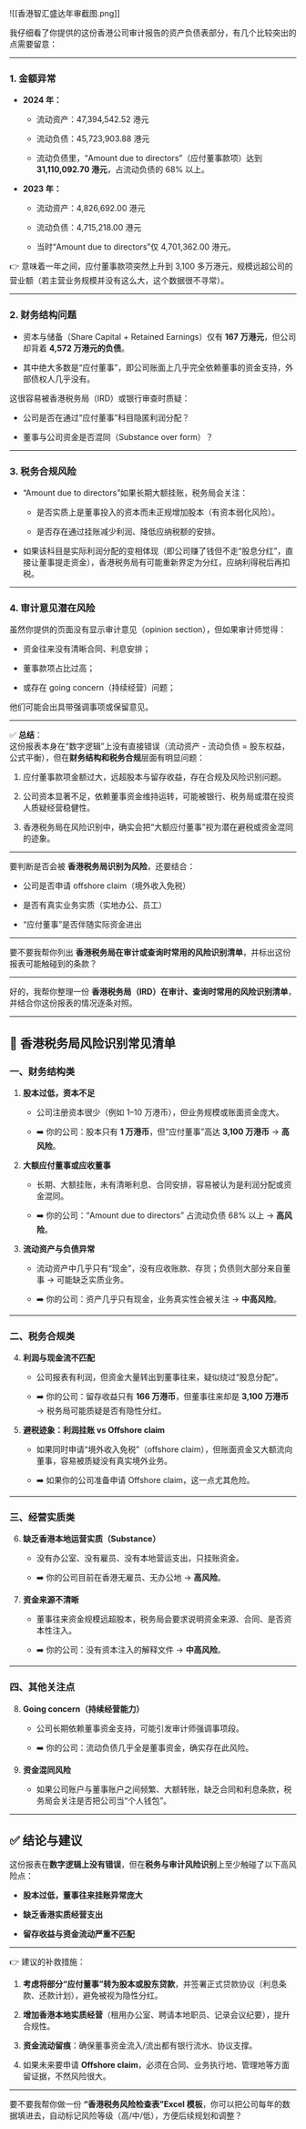 ![[香港智汇盛达年审截图.png]]

我仔细看了你提供的这份香港公司审计报告的资产负债表部分，有几个比较突出的点需要留意：

---

### 1. **金额异常**

- **2024 年：**
    
    - 流动资产：47,394,542.52 港元
        
    - 流动负债：45,723,903.88 港元
        
    - 流动负债里，“Amount due to directors”（应付董事款项）达到 **31,110,092.70 港元**，占流动负债的 68% 以上。
        
- **2023 年：**
    
    - 流动资产：4,826,692.00 港元
        
    - 流动负债：4,715,218.00 港元
        
    - 当时“Amount due to directors”仅 4,701,362.00 港元。
        

👉 意味着一年之间，应付董事款项突然上升到 3,100 多万港元，规模远超公司的营业额（若主营业务规模并没有这么大，这个数据很不寻常）。

---

### 2. **财务结构问题**

- 资本与储备（Share Capital + Retained Earnings）仅有 **167 万港元**，但公司却背着 **4,572 万港元的负债**。
    
- 其中绝大多数是“应付董事”，即公司账面上几乎完全依赖董事的资金支持，外部债权人几乎没有。
    

这很容易被香港税务局（IRD）或银行审查时质疑：

- 公司是否在通过“应付董事”科目隐匿利润分配？
    
- 董事与公司资金是否混同（Substance over form）？
    

---

### 3. **税务合规风险**

- “Amount due to directors”如果长期大额挂账，税务局会关注：
    
    - 是否实质上是董事投入的资本而未正规增加股本（有资本弱化风险）。
        
    - 是否存在通过挂账减少利润、降低应纳税额的安排。
        
- 如果该科目是实际利润分配的变相体现（即公司赚了钱但不走“股息分红”，直接让董事提走资金），香港税务局有可能重新界定为分红，应纳利得税后再扣税。
    

---

### 4. **审计意见潜在风险**

虽然你提供的页面没有显示审计意见（opinion section），但如果审计师觉得：

- 资金往来没有清晰合同、利息安排；
    
- 董事款项占比过高；
    
- 或存在 going concern（持续经营）问题；
    

他们可能会出具带强调事项或保留意见。

---

✅ **总结**：  
这份报表本身在“数字逻辑”上没有直接错误（流动资产 - 流动负债 = 股东权益，公式平衡），但在**财务结构和税务合规**层面有明显问题：

1. 应付董事款项金额过大，远超股本与留存收益，存在合规及风险识别问题。
    
2. 公司资本显著不足，依赖董事资金维持运转，可能被银行、税务局或潜在投资人质疑经营稳健性。
    
3. 香港税务局在风险识别中，确实会把“大额应付董事”视为潜在避税或资金混同的迹象。
    

---

要判断是否会被 **香港税务局识别为风险**，还要结合：

- 公司是否申请 offshore claim（境外收入免税）
    
- 是否有真实业务实质（实地办公、员工）
    
- “应付董事”是否伴随实际资金进出
    

---

要不要我帮你列出 **香港税务局在审计或查询时常用的风险识别清单**，并标出这份报表可能触碰到的条款？

---
好的，我帮你整理一份 **香港税务局（IRD）在审计、查询时常用的风险识别清单**，并结合你这份报表的情况逐条对照。

---

## 🔎 香港税务局风险识别常见清单

### 一、财务结构类

1. **股本过低，资本不足**
    
    - 公司注册资本很少（例如 1–10 万港币），但业务规模或账面资金庞大。
        
    - ➡️ 你的公司：股本只有 **1 万港币**，但“应付董事”高达 **3,100 万港币** → **高风险**。
        
2. **大额应付董事或应收董事**
    
    - 长期、大额挂账，未有清晰利息、合同安排，容易被认为是利润分配或资金混同。
        
    - ➡️ 你的公司：“Amount due to directors” 占流动负债 68% 以上 → **高风险**。
        
3. **流动资产与负债异常**
    
    - 流动资产中几乎只有“现金”，没有应收账款、存货；负债则大部分来自董事 → 可能缺乏实质业务。
        
    - ➡️ 你的公司：资产几乎只有现金，业务真实性会被关注 → **中高风险**。
        

---

### 二、税务合规类

4. **利润与现金流不匹配**
    
    - 公司报表有利润，但资金大量转出到董事往来，疑似绕过“股息分配”。
        
    - ➡️ 你的公司：留存收益只有 **166 万港币**，但董事往来却是 **3,100 万港币** → 税务局可能质疑是否有隐性分红。
        
5. **避税迹象：利润挂账 vs Offshore claim**
    
    - 如果同时申请“境外收入免税”（offshore claim），但账面资金又大额流向董事，容易被质疑没有真实境外业务。
        
    - ➡️ 如果你的公司准备申请 Offshore claim，这一点尤其危险。
        

---

### 三、经营实质类

6. **缺乏香港本地运营实质（Substance）**
    
    - 没有办公室、没有雇员、没有本地营运支出，只挂账资金。
        
    - ➡️ 你的公司目前在香港无雇员、无办公地 → **高风险**。
        
7. **资金来源不清晰**
    
    - 董事往来资金规模远超股本，税务局会要求说明资金来源、合同、是否资本性注入。
        
    - ➡️ 你的公司：没有资本注入的解释文件 → **中高风险**。
        

---

### 四、其他关注点

8. **Going concern（持续经营能力）**
    
    - 公司长期依赖董事资金支持，可能引发审计师强调事项段。
        
    - ➡️ 你的公司：流动负债几乎全是董事资金，确实存在此风险。
        
9. **资金混同风险**
    
    - 如果公司账户与董事账户之间频繁、大额转账，缺乏合同和利息条款，税务局会关注是否把公司当“个人钱包”。
        

---

## ✅ 结论与建议

这份报表在**数字逻辑上没有错误**，但在**税务与审计风险识别**上至少触碰了以下高风险点：

- **股本过低，董事往来挂账异常庞大**
    
- **缺乏香港实质经营支出**
    
- **留存收益与资金流动严重不匹配**
    

---

👉 建议的补救措施：

1. **考虑将部分“应付董事”转为股本或股东贷款**，并签署正式贷款协议（利息条款、还款计划），避免被视为隐性分红。
    
2. **增加香港本地实质经营**（租用办公室、聘请本地职员、记录会议纪要），提升合规性。
    
3. **资金流动留痕**：确保董事资金流入/流出都有银行流水、协议支撑。
    
4. 如果未来要申请 **Offshore claim**，必须在合同、业务执行地、管理地等方面留证据，不然风险很大。
    

---

要不要我帮你做一份 **“香港税务风险检查表”Excel 模板**，你可以把公司每年的数据填进去，自动标记风险等级（高/中/低），方便后续规划和调整？